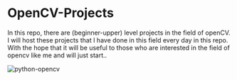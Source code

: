 # OpenCV-Projects
In this repo, there are (beginner-upper) level projects in the field of openCV. I will host these projects that I have done in this field every day in this repo. With the hope that it will be useful to those who are interested in the field of opencv like me and will just start.. 

![python-opencv](https://user-images.githubusercontent.com/77057546/199482557-d7588043-48fc-4d20-b4da-ac195c1157ef.png)
